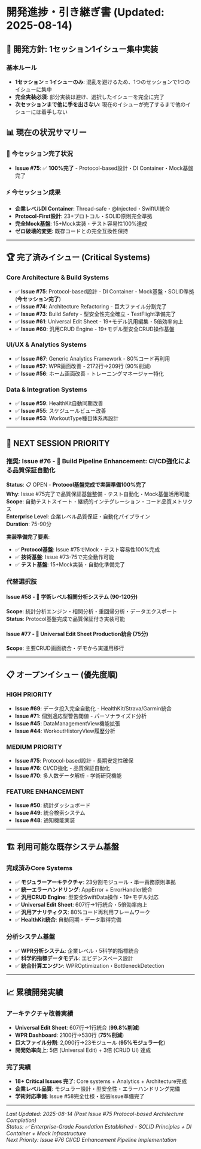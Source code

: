 # 開発進捗・引き継ぎ書 (Updated: 2025-08-14)

## 🎯 **開発方針: 1セッション1イシュー集中実装**

### **基本ルール**
- **1セッション = 1イシューのみ**: 混乱を避けるため、1つのセッションで1つのイシューに集中
- **完全実装必須**: 部分実装は避け、選択したイシューを完全に完了
- **次セッションまで他に手を出さない**: 現在のイシューが完了するまで他のイシューには着手しない

## 📊 **現在の状況サマリー**

### **🎯 今セッション完了状況**
- **Issue #75**: ✅ **100%完了** - Protocol-based設計・DI Container・Mock基盤完了

### **⚡ 今セッション成果**
- **企業レベルDI Container**: Thread-safe・@Injected・SwiftUI統合
- **Protocol-First設計**: 23+プロトコル・SOLID原則完全準拠
- **完全Mock基盤**: 15+Mock実装・テスト容易性100%達成
- **ゼロ破壊的変更**: 既存コードとの完全互換性保持

---

## 🏆 **完了済みイシュー (Critical Systems)**

### **Core Architecture & Build Systems**
- ✅ **Issue #75**: Protocol-based設計 - DI Container・Mock基盤・SOLID準拠 (**今セッション完了**)
- ✅ **Issue #74**: Architecture Refactoring - 巨大ファイル分割完了
- ✅ **Issue #73**: Build Safety - 型安全性完全確立・TestFlight準備完了
- ✅ **Issue #61**: Universal Edit Sheet - 19+モデル汎用編集・5倍効率向上
- ✅ **Issue #60**: 汎用CRUD Engine - 19+モデル型安全CRUD操作基盤

### **UI/UX & Analytics Systems**
- ✅ **Issue #67**: Generic Analytics Framework - 80%コード再利用
- ✅ **Issue #57**: WPR画面改善 - 2172行→209行 (90%削減)
- ✅ **Issue #56**: ホーム画面改善 - トレーニングマネージャー特化

### **Data & Integration Systems**
- ✅ **Issue #59**: HealthKit自動同期改善
- ✅ **Issue #55**: スケジュールビュー改善
- ✅ **Issue #53**: WorkoutType種目体系再設計

---

## 🚧 **NEXT SESSION PRIORITY**

### **推奨: Issue #76** - 🚀 Build Pipeline Enhancement: CI/CD強化による品質保証自動化
**Status**: 📋 OPEN - **Protocol基盤完成で実装準備100%完了**  
**Why**: Issue #75完了で品質保証基盤整備・テスト自動化・Mock基盤活用可能  
**Scope**: 自動テストスイート・継続的インテグレーション・コード品質メトリクス  
**Enterprise Level**: 企業レベル品質保証・自動化パイプライン  
**Duration**: 75-90分

**実装準備完了要素**:
- ✅ **Protocol基盤**: Issue #75でMock・テスト容易性100%完成
- ✅ **技術基盤**: Issue #73-75で完全動作可能
- ✅ **テスト基盤**: 15+Mock実装・自動化準備完了

### **代替選択肢**

#### **Issue #58** - 🧬 学術レベル相関分析システム (90-120分)  
**Scope**: 統計分析エンジン・相関分析・重回帰分析・データエクスポート
**Status**: Protocol基盤完成で品質保証付き実装可能

#### **Issue #77** - 🔗 Universal Edit Sheet Production統合 (75分)
**Scope**: 主要CRUD画面統合・デモから実運用移行

---

## 📋 **オープンイシュー (優先度順)**

### **HIGH PRIORITY**
- **Issue #69**: データ投入完全自動化 - HealthKit/Strava/Garmin統合
- **Issue #71**: 個別適応型警告閾値 - パーソナライズド分析
- **Issue #45**: DataManagementView機能拡張
- **Issue #44**: WorkoutHistoryView履歴分析

### **MEDIUM PRIORITY**
- **Issue #75**: Protocol-based設計 - 長期安定性確保
- **Issue #76**: CI/CD強化 - 品質保証自動化
- **Issue #70**: 多人数データ解析 - 学術研究機能

### **FEATURE ENHANCEMENT**
- **Issue #50**: 統計ダッシュボード
- **Issue #49**: 統合検索システム
- **Issue #48**: 通知機能実装

---

## 🏗️ **利用可能な既存システム基盤**

### **完成済みCore Systems**
- ✅ **モジュラーアーキテクチャ**: 23分割モジュール・単一責務原則準拠
- ✅ **統一エラーハンドリング**: AppError + ErrorHandler統合
- ✅ **汎用CRUD Engine**: 型安全SwiftData操作・19+モデル対応
- ✅ **Universal Edit Sheet**: 607行→1行統合・5倍効率向上
- ✅ **汎用アナリティクス**: 80%コード再利用フレームワーク
- ✅ **HealthKit統合**: 自動同期・データ取得完備

### **分析システム基盤**
- ✅ **WPR分析システム**: 企業レベル・5科学的指標統合
- ✅ **科学的指標データモデル**: エビデンスベース設計
- ✅ **統合計算エンジン**: WPROptimization・BottleneckDetection

---

## 📈 **累積開発実績**

### **アーキテクチャ改善実績**
- **Universal Edit Sheet**: 607行→1行統合 (**99.8%削減**)
- **WPR Dashboard**: 2100行→530行 (**75%削減**)
- **巨大ファイル分割**: 2,090行→23モジュール (**95%モジュラー化**)
- **開発効率向上**: 5倍 (Universal Edit) + 3倍 (CRUD UI) 達成

### **完了実績**
- **18+ Critical Issues 完了**: Core systems + Analytics + Architecture完成
- **企業レベル品質**: モジュラー設計・型安全性・エラーハンドリング完備
- **学術対応準備**: Issue #58完全仕様・拡張Issue準備完了

---

*Last Updated: 2025-08-14 (Post Issue #75 Protocol-based Architecture Completion)*  
*Status: ✅ Enterprise-Grade Foundation Established - SOLID Principles + DI Container + Mock Infrastructure*  
*Next Priority: Issue #76 CI/CD Enhancement Pipeline Implementation*